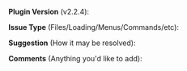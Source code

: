**Plugin Version** (v2.2.4):

**Issue Type** (Files/Loading/Menus/Commands/etc):

**Suggestion** (How it may be resolved):

**Comments** (Anything you'd like to add):
